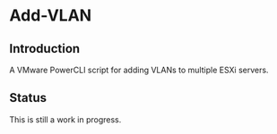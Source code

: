 # Add-VLAN

## Introduction

A VMware PowerCLI script for adding VLANs to multiple ESXi servers.

## Status

This is still a work in progress.
